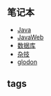 <h2>笔记本</h2>

-   [Java](/Java/)
-   [JavaWeb](/JavaWeb/)
-   [数据库](/数据库/)
-   [杂技](/杂技/)
-   [glodon](/glodon/)

<h2>tags</h2>

